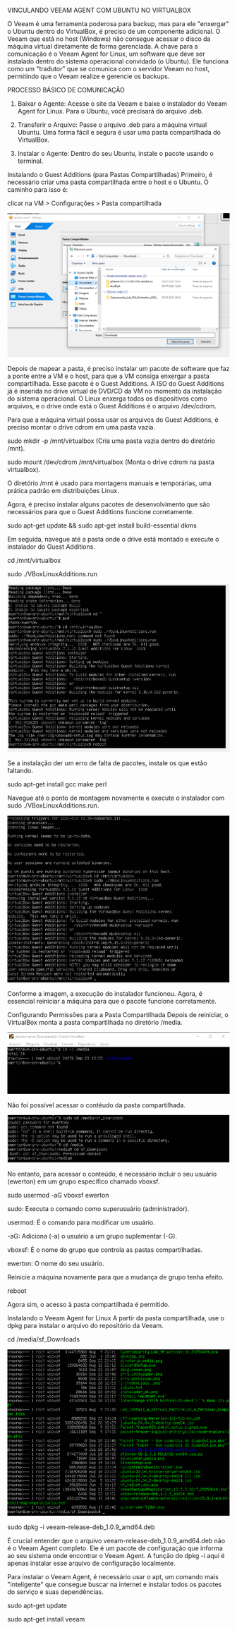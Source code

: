 VINCULANDO VEEAM AGENT COM UBUNTU NO VIRTUALBOX

O Veeam é uma ferramenta poderosa para backup, mas para ele "enxergar" o Ubuntu dentro do VirtualBox, é preciso de um componente adicional. O Veeam que está no host (Windows) não consegue acessar o disco da máquina virtual diretamente de forma gerenciada. A chave para a comunicação é o Veeam Agent for Linux, um software que deve ser instalado dentro do sistema operacional convidado (o Ubuntu). Ele funciona como um "tradutor" que se comunica com o servidor Veeam no host, permitindo que o Veeam realize e gerencie os backups.

PROCESSO BÁSICO DE COMUNICAÇÃO
1. Baixar o Agente: Acesse o site da Veeam e baixe o instalador do Veeam Agent for Linux. Para o Ubuntu, você precisará do arquivo .deb.

2. Transferir o Arquivo: Passe o arquivo .deb para a máquina virtual Ubuntu. Uma forma fácil e segura é usar uma pasta compartilhada do VirtualBox.

3. Instalar o Agente: Dentro do seu Ubuntu, instale o pacote usando o terminal.

Instalando o Guest Additions (para Pastas Compartilhadas)
Primeiro, é necessário criar uma pasta compartilhada entre o host e o Ubuntu. O caminho para isso é:

clicar na VM > Configurações > Pasta compartilhada

![PASTA](../Imagem/selecionar_pasta.png)

Depois de mapear a pasta, é preciso instalar um pacote de software que faz a ponte entre a VM e o host, para que a VM consiga enxergar a pasta compartilhada. Esse pacote é o Guest Additions. A ISO do Guest Additions já é inserida no drive virtual de DVD/CD da VM no momento da instalação do sistema operacional. O Linux enxerga todos os dispositivos como arquivos, e o drive onde está o Guest Additions é o arquivo /dev/cdrom.

Para que a máquina virtual possa usar os arquivos do Guest Additions, é preciso montar o drive cdrom em uma pasta vazia.

sudo mkdir -p /mnt/virtualbox (Cria uma pasta vazia dentro do diretório /mnt).

sudo mount /dev/cdrom /mnt/virtualbox (Monta o drive cdrom na pasta virtualbox).

O diretório /mnt é usado para montagens manuais e temporárias, uma prática padrão em distribuições Linux.

Agora, é preciso instalar alguns pacotes de desenvolvimento que são necessários para que o Guest Additions funcione corretamente.

sudo apt-get update && sudo apt-get install build-essential dkms

Em seguida, navegue até a pasta onde o drive está montado e execute o instalador do Guest Additions.

cd /mnt/virtualbox

sudo ./VBoxLinuxAdditions.run

![ERRO](../Imagem/erro_instalador.png)

Se a instalação der um erro de falta de pacotes, instale os que estão faltando.

sudo apt-get install gcc make perl

Navegue até o ponto de montagem novamente e execute o instalador com sudo ./VBoxLinuxAdditions.run.

![OK](../Imagem/instalador_ok.png)

Conforme a imagem, a execução do instalador funcionou. Agora, é essencial reiniciar a máquina para que o pacote funcione corretamente.

Configurando Permissões para a Pasta Compartilhada
Depois de reiniciar, o VirtualBox monta a pasta compartilhada no diretório /media. 

![MEDIA](../Imagem/diretorio_media.png)

Não foi possível acessar o contéudo da pasta compartilhada.

![PERMISSAO](../Imagem/erro_permissao.png)

No entanto, para acessar o conteúdo, é necessário incluir o seu usuário (ewerton) em um grupo específico chamado vboxsf.

sudo usermod -aG vboxsf ewerton

sudo: Executa o comando como superusuário (administrador).

usermod: É o comando para modificar um usuário.

-aG: Adiciona (-a) o usuário a um grupo suplementar (-G).

vboxsf: É o nome do grupo que controla as pastas compartilhadas.

ewerton: O nome do seu usuário.

Reinicie a máquina novamente para que a mudança de grupo tenha efeito.

reboot

Agora sim, o acesso à pasta compartilhada é permitido.

Instalando o Veeam Agent for Linux
A partir da pasta compartilhada, use o dpkg para instalar o arquivo do repositório da Veeam.

cd /media/sf_Downloads

![DOWNLOADS](../Imagem/sf_downloads.png)

sudo dpkg -i veeam-release-deb_1.0.9_amd64.deb

É crucial entender que o arquivo veeam-release-deb_1.0.9_amd64.deb não é o Veeam Agent completo. Ele é um pacote de configuração que informa ao seu sistema onde encontrar o Veeam Agent. A função do dpkg -i aqui é apenas instalar esse arquivo de configuração localmente.

Para instalar o Veeam Agent, é necessário usar o apt, um comando mais "inteligente" que consegue buscar na internet e instalar todos os pacotes do serviço e suas dependências.

sudo apt-get update

sudo apt-get install veeam
